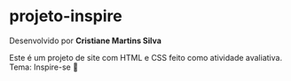 # projeto-inspire

Desenvolvido por **Cristiane Martins Silva**

Este é um projeto de site com HTML e CSS feito como atividade avaliativa.  
Tema: Inspire-se 🌟